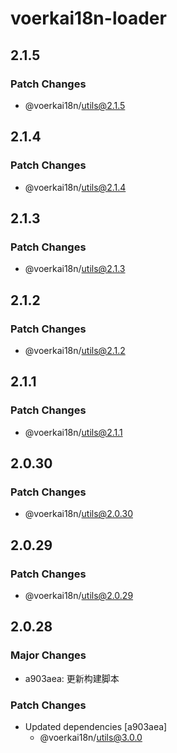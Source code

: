 # voerkai18n-loader

## 2.1.5

### Patch Changes

- @voerkai18n/utils@2.1.5

## 2.1.4

### Patch Changes

- @voerkai18n/utils@2.1.4

## 2.1.3

### Patch Changes

- @voerkai18n/utils@2.1.3

## 2.1.2

### Patch Changes

- @voerkai18n/utils@2.1.2

## 2.1.1

### Patch Changes

- @voerkai18n/utils@2.1.1

## 2.0.30

### Patch Changes

- @voerkai18n/utils@2.0.30

## 2.0.29

### Patch Changes

- @voerkai18n/utils@2.0.29

## 2.0.28

### Major Changes

- a903aea: 更新构建脚本

### Patch Changes

- Updated dependencies [a903aea]
  - @voerkai18n/utils@3.0.0
